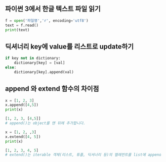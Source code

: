 ## 파이썬 3에서 한글 텍스트 파일 읽기
```py
f = open('파일명','r', encoding='utf8')
text = f.read()
print(text)
```
	
## 딕셔너리 key에 value를 리스트로 update하기
```py
if key not in dictionary:
	dictionary[key] = [val]
else:
	dictionary[key].append(val)
```

## append 와 extend 함수의 차이점
```py
x = [1, 2, 3]
x.append([4,5])
print(x)

[1, 2, 3, [4,5]]
# append()는 object를 맨 뒤에 추가합니다.
```
```py
x = [1, 2, ,3]
x.extend([4, 5])
print(x)

[1, 2, 3, 4, 5]
# extend()는 iterable 객체(리스트, 튜플, 딕셔너리 등)의 엘레먼트를 list에 appending 시킨다.
```
